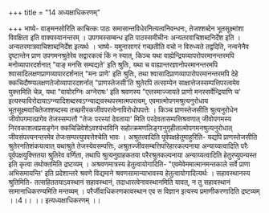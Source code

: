 +++
title = "14 अध्यक्षाधिकरणम्"

+++
भाष्ये- वाङ्मनसोरिति काचित्कः पाठः समासान्तविधेरनित्यत्वनिवन्धनः, तेजश्शब्देन भूतसूक्ष्मांशा विवक्षिता इति वाक्यस्यानन्तरम् । उपगमस्सम्बन्ध इति पाठस्समीचीनः अन्यतरवाचिशब्दनिर्देश इति । अन्यतरमात्रवाचिशाब्दनिर्देश इत्यर्थः । भाष्ये- यमुनासागरं गच्छतीति वचो न विरुध्यते तद्वदिति, नन्वनेनैव दृष्टान्तेन प्राण उपगमनश्रुतेरेव सद्वारकत्वं किं न स्यात्, किञ्च यथा वाह्येन्द्रियव्यापरोपरमानन्तरमपि मनोव्यापारदर्शनात् "वाङ् मनसि सम्पद्यते' इति श्रुतिः, यथा च वाह्यान्तरज्ञानोपरमानन्तरमपि श्वासादिलक्षणप्राणव्यापारदर्शनात् "मनः प्राणे' इति श्रुतिः, तथा श्वासादिप्राणव्यापारोपरमानन्तरमपि देहे क्कचिदौष्ण्यलक्षणतेजोव्यापारदशर्नात् "प्राणस्तेजसी'ति श्रुतेरपि तत्साम्येन साक्षात्तेजस्सम्पत्तिपरत्वमेव युक्त्तमिति चेन्न, यथा "वायोरग्निः अग्नेराषः' इति श्रवणस्य "एत्तस्माज्जायते प्राणो मनस्सर्वेन्द्रियाणि च' इत्यस्याविरोदायाऽग्न्यादिशब्दस्वऽग्न्याद्यवस्थपरमात्मपरत्वम्, एवमात्मोपगमश्रुत्यनुरोधाय भूतसूक्ष्मवाचितेजश्शब्दस्य तच्छरीरकजीवपरत्वेनाविरोधोपपत्तेः । किञ्च प्राणस्तेजसीति श्रुत्यनुरोधेन जीवोपगमात्प्रागेव तेजस्सम्पत्तौ "तेजः परस्यां देवताया' मिति परदेवतासम्पत्तिश्रवणात् जीवोपगमस्य निरवकाशत्वप्रसङ्गेन क्कचिन्निवेशेऽवश्यंभाविनि सहोत्क्रमणलिङ्गानुगृहीतात्मोपगमनश्रुत्यनुरोधात् जीवसंपत्त्यनन्तरमेव तेजःसम्पत्त्युपपत्तेश्चेति भावः । अश्रुतत्वादिति पूर्वपक्षहेतुमाहुरिति- यद्यपि प्राणस्तेजसीति श्रुतेरनतिशंकयत्वात् यथाश्रुते तेजस्येवसम्पत्तिः, अश्रुतज्जीवसम्बत्तिपरिहारकल्पनाया अन्याय्यत्वादिति परैः पूर्वपक्षयुक्त्तितया श्रुतिरेव वर्णिता, तथापि श्रुत्यनुग्राहकतया परैरश्रुतकल्पनाया अन्याय्यत्वादिति हेतुरप्युपन्यस्त इति कृत्वा तथोक्तमिति द्रष्टव्यम् । अश्रवणमात्रस्य हेतुत्वायोगादिति- "एवमेवेममात्मानमन्तकाले सर्वे प्राणा अभिसमायन्ति' इति प्रदेशान्तरे श्रवणे विद्यमाने श्रवणसामान्याभावस्य हेतुत्वायोगादित्यर्थः । सहावस्थानस्य श्रुतिमिति- तत्सहिततयाऽवस्थानं सहावस्थानं, तदाधारत्वेनावस्थानमिति यावत्, न तु सहावस्थानं सामानाधिकरण्यमिति मन्तव्यम् । परैर्जीवाधिकरणकावस्थान एव स विज्ञान इत्यस्य प्रमाणीकरणादिति द्रष्टव्यम् ।।4।। ।। इत्यध्यक्षाधिकरणम् ।।